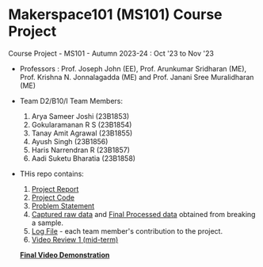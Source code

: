 # Makerspace101 (MS101) Course Project 
Course Project - MS101 - Autumn 2023-24 : Oct '23 to Nov '23
- Professors : Prof. Joseph John (EE), Prof. Arunkumar Sridharan (ME), Prof. Krishna N. Jonnalagadda (ME) and Prof. Janani Sree Muralidharan (ME)
- Team D2/B10/I
  Team Members:
  1. Arya Sameer Joshi (23B1853)
  2. Gokularamanan R S (23B1854)
  3. Tanay Amit Agrawal (23B1855)
  4. Ayush Singh (23B1856)
  5. Haris Narrendran R (23B1857)
  6. Aadi Suketu Bharatia (23B1858)
- THis repo contains:
  1. [Project Report](https://github.com/ramanan849/Makerspace101_UTM_Monster/blob/47e68d466ecf8d2956a00e4f3acc10e7f7961b5e/B10_I_Project_report.pdf)
  2. [Project Code](https://github.com/ramanan849/Makerspace101_UTM_Monster/blob/47e68d466ecf8d2956a00e4f3acc10e7f7961b5e/Final_as_of_6_11.ino)
  3. [Problem Statement](https://github.com/ramanan849/Makerspace101_UTM_Monster/blob/47e68d466ecf8d2956a00e4f3acc10e7f7961b5e/Project_Updated_26October2023.pdf)
  4. [Captured raw data](https://github.com/ramanan849/Makerspace101_UTM_Monster/blob/47e68d466ecf8d2956a00e4f3acc10e7f7961b5e/CoolTerm%20Capture%202023-11-10%2010-01-46.csv) and [Final Processed data](https://github.com/ramanan849/Makerspace101_UTM_Monster/blob/47e68d466ecf8d2956a00e4f3acc10e7f7961b5e/Final_processed%20data.pdf) obtained from breaking a sample.
  5. [Log File](https://github.com/ramanan849/Makerspace101_UTM_Monster/blob/47e68d466ecf8d2956a00e4f3acc10e7f7961b5e/MS%20101%20log%20file%20-%20detailed.pdf) - each team member's contribution to the project.
  6. [Video Review 1 (mid-term)](https://github.com/ramanan849/Makerspace101_UTM_Monster/blob/47e68d466ecf8d2956a00e4f3acc10e7f7961b5e/Review%201%20Video%20-%20Copy%20of%20B10%20I%20DH%20Final%20Review%201%20Handbraked.mp4)
  
  **[Final Video Demonstration](https://youtu.be/UxlTlBXdOjU)**
